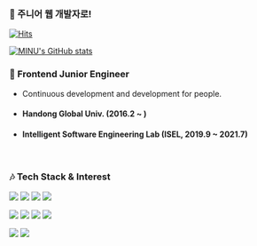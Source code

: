 ### 💪 주니어 웹 개발자로!

<!--
**newForinux/newForinux** is a ✨ _special_ ✨ repository because its `README.md` (this file) appears on your GitHub profile.

Here are some ideas to get you started:

- 🔭 I’m currently working on ...
- 🌱 I’m currently learning ...
- 👯 I’m looking to collaborate on ...
- 🤔 I’m looking for help with ...
- 💬 Ask me about ...
- 📫 How to reach me: ...
- 😄 Pronouns: ...
- ⚡ Fun fact: ...
-->
[![Hits](https://hits.seeyoufarm.com/api/count/incr/badge.svg?url=https%3A%2F%2Fgithub.com%2FnewForinux&count_bg=%2379C83D&title_bg=%23555555&icon=spring.svg&icon_color=%23E7E7E7&title=hits&edge_flat=true)](https://hits.seeyoufarm.com)

[![MINU's GitHub stats](https://github-readme-stats.vercel.app/api?username=newForinux&count_private=true&theme=react&show_icons=true)](https://github.com/anuraghazra/github-readme-stats)


### 💬 Frontend Junior Engineer
- Continuous development and development for people.
- #### Handong Global Univ. (2016.2 ~ )
- #### Intelligent Software Engineering Lab (ISEL, 2019.9 ~ 2021.7)

<br>

### 🎶 Tech Stack & Interest
<p>
  <img src="https://img.shields.io/badge/react.js--white?style=for-the-badge&logo=react">
  <img src="https://img.shields.io/badge/Javascript--white?style=for-the-badge&logo=javascript">
  <img src="https://img.shields.io/badge/Typescript--white?style=for-the-badge&logo=typescript">
  <img src="https://img.shields.io/badge/HTML--white?style=for-the-badge&logo=html5">
</p>
<p>
  <img src="https://img.shields.io/badge/material_ui--white?style=for-the-badge&logo=material-ui">
  <img src="https://img.shields.io/badge/java--white?style=for-the-badge&logo=java">
  <img src="https://img.shields.io/badge/mysql--white?style=for-the-badge&logo=mysql">
  <img src="https://img.shields.io/badge/postgresql--white?style=for-the-badge&logo=postgresql">
</p>
<p>
  <img src="https://img.shields.io/badge/next.js--white?style=for-the-badge&logo=next.js">
  <img src="https://img.shields.io/badge/jquery--white?style=for-the-badge&logo=jquery">
  


